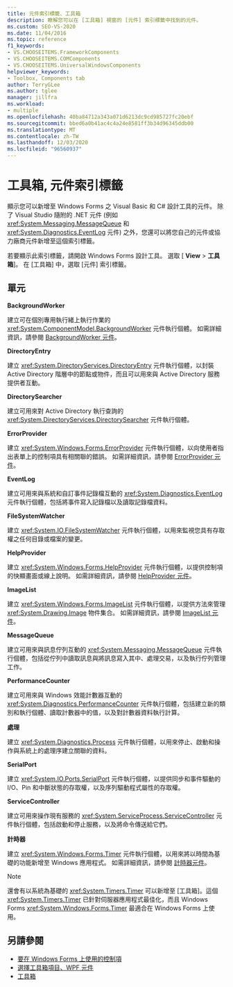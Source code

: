 ```yaml
---
title: 元件索引標籤、工具箱
description: 瞭解您可以在 [工具箱] 視窗的 [元件] 索引標籤中找到的元件。
ms.custom: SEO-VS-2020
ms.date: 11/04/2016
ms.topic: reference
f1_keywords:
- VS.CHOOSEITEMS.FrameworkComponents
- VS.CHOOSEITEMS.COMComponents
- VS.CHOOSEITEMS.UniversalWindowsComponents
helpviewer_keywords:
- Toolbox, Components tab
author: TerryGLee
ms.author: tglee
manager: jillfra
ms.workload:
- multiple
ms.openlocfilehash: 40ba84712a343a071d6213dc9cd985727fc20ebf
ms.sourcegitcommit: bbed6a0b41ac4c4a24e8581ff3b34d96345ddb00
ms.translationtype: MT
ms.contentlocale: zh-TW
ms.lasthandoff: 12/03/2020
ms.locfileid: "96560937"
---
```

# <a name="toolbox-components-tab"></a>工具箱, 元件索引標籤

顯示您可以新增至 Windows Forms 之 Visual Basic 和 C# 設計工具的元件。 除了 Visual Studio 隨附的 .NET 元件 (例如 <xref:System.Messaging.MessageQueue> 和 <xref:System.Diagnostics.EventLog> 元件) 之外，您還可以將您自己的元件或協力廠商元件新增至這個索引標籤。

若要顯示此索引標籤，請開啟 Windows Forms 設計工具。 選取 [ **View**  >  **工具箱**]。 在 [工具箱] 中，選取 [元件] 索引標籤。

## <a name="components"></a>單元

**BackgroundWorker**

建立可在個別專用執行緒上執行作業的 <xref:System.ComponentModel.BackgroundWorker> 元件執行個體。 如需詳細資訊，請參閱 [BackgroundWorker 元件](/dotnet/framework/winforms/controls/backgroundworker-component)。

**DirectoryEntry**

建立 <xref:System.DirectoryServices.DirectoryEntry> 元件執行個體，以封裝 Active Directory 階層中的節點或物件，而且可以用來與 Active Directory 服務提供者互動。

**DirectorySearcher**

建立可用來對 Active Directory 執行查詢的 <xref:System.DirectoryServices.DirectorySearcher> 元件執行個體。

**ErrorProvider**

建立 <xref:System.Windows.Forms.ErrorProvider> 元件執行個體，以向使用者指出表單上的控制項具有相關聯的錯誤。 如需詳細資訊，請參閱 [ErrorProvider 元件](/dotnet/framework/winforms/controls/errorprovider-component-windows-forms)。

**EventLog**

建立可用來與系統和自訂事件記錄檔互動的 <xref:System.Diagnostics.EventLog> 元件執行個體，包括將事件寫入記錄檔以及讀取記錄檔資料。

**FileSystemWatcher**

建立 <xref:System.IO.FileSystemWatcher> 元件執行個體，以用來監視您具有存取權之任何目錄或檔案的變更。

**HelpProvider**

建立 <xref:System.Windows.Forms.HelpProvider> 元件執行個體，以提供控制項的快顯畫面或線上說明。 如需詳細資訊，請參閱 [HelpProvider 元件](/dotnet/framework/winforms/controls/helpprovider-component-windows-forms)。

**ImageList**

建立 <xref:System.Windows.Forms.ImageList> 元件執行個體，以提供方法來管理 <xref:System.Drawing.Image> 物件集合。 如需詳細資訊，請參閱 [ImageList 元件](/dotnet/framework/winforms/controls/imagelist-component-windows-forms)。

**MessageQueue**

建立可用來與訊息佇列互動的 <xref:System.Messaging.MessageQueue> 元件執行個體，包括從佇列中讀取訊息與將訊息寫入其中、處理交易，以及執行佇列管理工作。

**PerformanceCounter**

建立可用來與 Windows 效能計數器互動的 <xref:System.Diagnostics.PerformanceCounter> 元件執行個體，包括建立新的類別和執行個體、讀取計數器中的值，以及對計數器資料執行計算。

**處理**

建立 <xref:System.Diagnostics.Process> 元件執行個體，以用來停止、啟動和操作與系統上的處理序建立關聯的資料。

**SerialPort**

建立 <xref:System.IO.Ports.SerialPort> 元件執行個體，以提供同步和事件驅動的 I/O、Pin 和中斷狀態的存取權，以及序列驅動程式屬性的存取權。

**ServiceController**

建立可用來操作現有服務的 <xref:System.ServiceProcess.ServiceController> 元件執行個體，包括啟動和停止服務，以及將命令傳送給它們。

**計時器**

建立 <xref:System.Windows.Forms.Timer> 元件執行個體，以用來將以時間為基礎的功能新增至 Windows 應用程式。 如需詳細資訊，請參閱 [計時器元件](/dotnet/framework/winforms/controls/timer-component-windows-forms)。

> [!NOTE]
> 還會有以系統為基礎的 <xref:System.Timers.Timer> 可以新增至 [工具箱]。這個 <xref:System.Timers.Timer> 已針對伺服器應用程式最佳化，而且 Windows Forms <xref:System.Windows.Forms.Timer> 最適合在 Windows Forms 上使用。

## <a name="see-also"></a>另請參閱

- [要在 Windows Forms 上使用的控制項](/dotnet/framework/winforms/controls/controls-to-use-on-windows-forms)
- [選擇工具箱項目、WPF 元件](choose-toolbox-items-wpf-components.md)
- [工具箱](../../ide/reference/toolbox.md)
